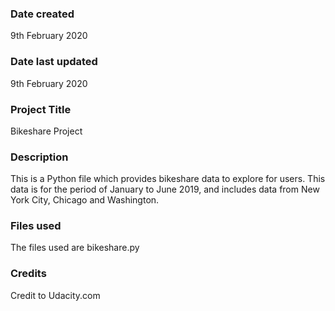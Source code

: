 ### Date created
9th February 2020

### Date last updated
9th February 2020

### Project Title
Bikeshare Project

### Description
This is a Python file which provides bikeshare data to explore for users. This data is for the period of January to June 2019, and includes data from New York City, Chicago and Washington.

### Files used
The files used are bikeshare.py

### Credits
Credit to Udacity.com
